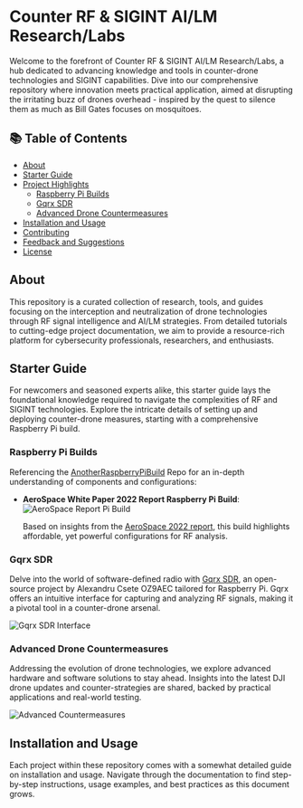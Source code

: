 # Counter RF & SIGINT AI/LM Research/Labs

Welcome to the forefront of Counter RF & SIGINT AI/LM Research/Labs, a hub dedicated to advancing knowledge and tools in counter-drone technologies and SIGINT capabilities. Dive into our comprehensive repository where innovation meets practical application, aimed at disrupting the irritating buzz of drones overhead - inspired by the quest to silence them as much as Bill Gates focuses on mosquitoes.

## 📚 Table of Contents

- [About](#about)
- [Starter Guide](#starter-guide)
- [Project Highlights](#project-highlights)
  - [Raspberry Pi Builds](#raspberry-pi-builds)
  - [Gqrx SDR](#gqrx-sdr)
  - [Advanced Drone Countermeasures](#advanced-drone-countermeasures)
- [Installation and Usage](#installation-and-usage)
- [Contributing](#contributing)
- [Feedback and Suggestions](#feedback-and-suggestions)
- [License](#license)

## About

This repository is a curated collection of research, tools, and guides focusing on the interception and neutralization of drone technologies through RF signal intelligence and AI/LM strategies. From detailed tutorials to cutting-edge project documentation, we aim to provide a resource-rich platform for cybersecurity professionals, researchers, and enthusiasts.

## Starter Guide

For newcomers and seasoned experts alike, this starter guide lays the foundational knowledge required to navigate the complexities of RF and SIGINT technologies. Explore the intricate details of setting up and deploying counter-drone measures, starting with a comprehensive Raspberry Pi build.

### Raspberry Pi Builds

Referencing the [AnotherRaspberryPiBuild](https://github.com/TreadSoftly/Projects/blob/main/AnotherRaspberryPiBuild.md) Repo for an in-depth understanding of components and configurations:

- **AeroSpace White Paper 2022 Report Raspberry Pi Build**:
  ![AeroSpace Report Pi Build](https://github.com/TreadSoftly/Projects/assets/121847455/c8747ec0-4e4a-4781-9b97-e4b19b4adb8b)
  
  Based on insights from the [AeroSpace 2022 report](https://www.mdpi.com/2226-4310/9/12/738), this build highlights affordable, yet powerful configurations for RF analysis.

### Gqrx SDR

Delve into the world of software-defined radio with [Gqrx SDR](https://www.gqrx.dk/), an open-source project by Alexandru Csete OZ9AEC tailored for Raspberry Pi. Gqrx offers an intuitive interface for capturing and analyzing RF signals, making it a pivotal tool in a counter-drone arsenal.

![Gqrx SDR Interface](https://github.com/TreadSoftly/Projects/assets/121847455/310d9fce-338e-4a51-8cff-4ec1639feb89)

### Advanced Drone Countermeasures

Addressing the evolution of drone technologies, we explore advanced hardware and software solutions to stay ahead. Insights into the latest DJI drone updates and counter-strategies are shared, backed by practical applications and real-world testing.

![Advanced Countermeasures](https://github.com/TreadSoftly/Projects/assets/121847455/1e34ec02-524c-4d0a-9bef-6c37a26303a6)

## Installation and Usage

Each project within these repository comes with a somewhat detailed guide on installation and usage. Navigate through the documentation to find step-by-step instructions, usage examples, and best practices as this document grows. 
